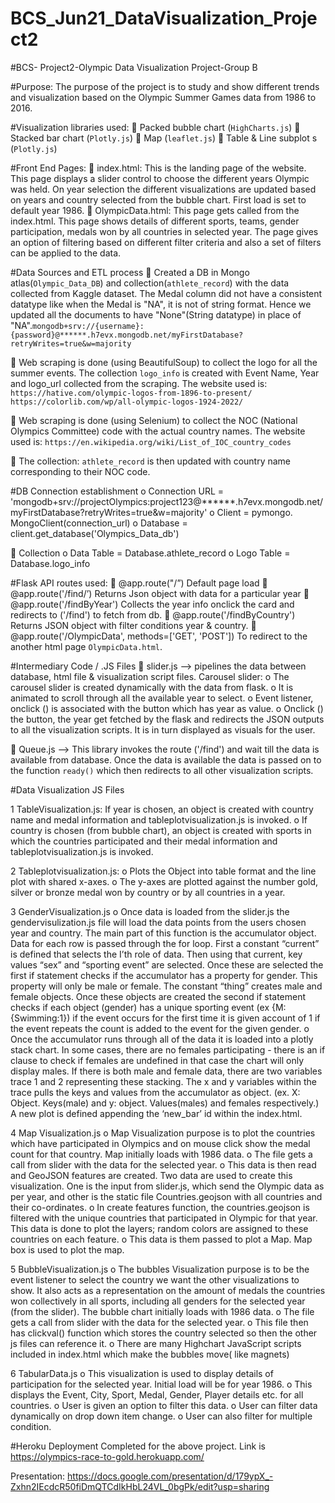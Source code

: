 # BCS_Jun21_DataVisualization_Project2

#BCS- Project2-Olympic Data Visualization Project-Group B

#Purpose:
The purpose of the project is to study and show different trends and visualization based on the Olympic Summer Games data from 1986 to 2016. 

#Visualization libraries used:
	Packed bubble chart (`HighCharts.js`)
	Stacked bar chart (`Plotly.js`) 
	Map (`leaflet.js`)
	Table & Line subplot s (`Plotly.js`)

#Front End Pages:
	index.html: This is the landing page of the website. This page displays a slider control to choose the different years Olympic was held. On year selection the different visualizations are updated based on years and country selected from the bubble chart. First load is set to default year 1986.
	OlympicData.html: This page gets called from the index.html. This page shows details of different sports, teams, gender participation, medals won by all countries in selected year. The page gives an option of filtering based on different filter criteria and also a set of filters can be applied to the data.


#Data Sources and ETL process
	Created a DB in Mongo atlas(`Olympic_Data_DB`) and collection(`athlete_record`) with the data collected from Kaggle dataset. The Medal column did not have a consistent datatype like when the Medal is "NA", it is not of string format. Hence we updated all the documents to have "None"(String datatype) in place of "NA".`mongodb+srv://{username}:{password}@******.h7evx.mongodb.net/myFirstDatabase?retryWrites=true&w=majority`

	Web scraping is done (using BeautifulSoup) to collect the logo for all the summer events. The collection `logo_info` is created with Event Name, Year and logo_url collected from the scraping. The website used is:
`https://hative.com/olympic-logos-from-1896-to-present/`
`https://colorlib.com/wp/all-olympic-logos-1924-2022/`

	Web scraping is done (using Selenium) to collect the NOC (National Olympics Committee) code with the actual country names. The website used is: `https://en.wikipedia.org/wiki/List_of_IOC_country_codes`

	The collection: `athlete_record` is then updated with country name corresponding to their NOC code.

#DB Connection establishment
o	Connection URL = 'mongodb+srv://projectOlympics:project123@******.h7evx.mongodb.net/myFirstDatabase?retryWrites=true&w=majority'
o	Client = pymongo. MongoClient(connection_url)
o	Database = client.get_database('Olympics_Data_db')

	Collection
o	Data Table = Database.athlete_record
o	Logo Table = Database.logo_info

#Flask API routes used:
	@app.route("/”) Default page load
	@app.route('/find/’)  Returns Json object with data for a particular year
	@app.route('/findByYear')   Collects the year info onclick the card and redirects to ('/find') to fetch from db.
	@app.route('/findByCountry')  Returns JSON object with filter conditions year & country.
	@app.route('/OlympicData', methods=['GET', 'POST'])   To redirect to the another html page `OlympicData.html`.

#Intermediary Code / .JS Files 
	slider.js --> pipelines the data between database, html file & visualization script files.
Carousel slider:
o	The carousel slider is created dynamically with the data from flask. 
o	It is animated to scroll through all the available year to select.
o	Event listener, onclick () is associated with the button which has year as value.
o	Onclick () the button, the year get fetched by the flask and redirects the JSON outputs to all the visualization scripts. It is in turn displayed as visuals for the user.

	Queue.js --> This library invokes the route ('/find') and wait till the data is available from database. Once the data is available the data is passed on to the function `ready()` which then redirects to all other visualization scripts.

#Data Visualization JS Files

1	TableVisualization.js: 
    If year is chosen, an object is created with country name and medal information and tableplotvisualization.js is invoked.
o	If country is chosen (from bubble chart), an object is created with sports in which the countries participated and their medal information and tableplotvisualization.js is invoked.

2	Tableplotvisualization.js: 
o	Plots the Object into table format and the line plot with shared x-axes. 
o	The y-axes are plotted against the number gold, silver or bronze medal won by country or by all countries in a year.

3	GenderVisualization.js
o	Once data is loaded from the slider.js the gendervisulization.js file will load the data points from the users chosen year and country. The main part of this function is the accumulator object. Data for each row is passed through the for loop. First a constant “current” is defined that selects the I’th role of data. Then using that current, key values “sex” and “sporting event” are selected. Once these are selected the first if statement checks if the accumulator has a property for gender. This property will only be male or female. The constant “thing” creates male and female objects. Once these objects are created the second if statement checks if each object (gender) has a unique sporting event (ex {M: {Swimming:1}) if the event occurs for the first time it is given account of 1 if the event repeats the count is added to the event for the given gender.
o	Once the accumulator runs through all of the data it is loaded into a plotly stack chart. In some cases, there are no females participating - there is an if clause to check if females are undefined in that case the chart will only display males. If there is both male and female data, there are two variables trace 1 and 2 representing these stacking. The x and y variables within the trace pulls the keys and values from the accumulator as object. (ex. X: Object. Keys(male) and y: object. Values(males) and females respectively.) A new plot is defined appending the ‘new_bar’ id within the index.html.

4	Map Visualization.js
o	Map Visualization purpose is to plot the countries which have participated in Olympics and on mouse click show the medal count for that country. Map initially loads with 1986 data. 
o	The file gets a call from slider with the data for the selected year.
o	This data is then read and GeoJSON features are created. Two data are used to create this visualization.  One is the input from slider.js, which send the Olympic data as per year, and other is the static file Countries.geojson with all countries and their co-ordinates.
o	In create features function, the countries.geojson is filtered with the unique countries that participated in Olympic for that year. This data is done to plot the layers; random colors are assigned to these countries on each feature.
o	This data is them passed to plot a Map. Map box is used to plot the map.

5	BubbleVisualization.js
o	The bubbles Visualization purpose is to be the event listener to select the country we want the other visualizations to show. It also acts as a representation on the amount of medals the countries won collectively in all sports, including all genders for the selected year (from the slider). The bubble chart initially loads with 1986 data. 
o	The file gets a call from slider with the data for the selected year.
o	This file then has clickval() function which stores the country selected so then the other js files can reference it. 
o	There are many Highchart JavaScript scripts included in index.html which make the bubbles move( like magnets) 

6	TabularData.js
o	This visualization is used to display details of participation for the selected year. Initial load will be for year 1986.
o	This displays the Event, City, Sport, Medal, Gender, Player details etc. for all countries.
o	User is given an option to filter this data.
o	User can filter data dynamically on drop down item change.
o	User can also filter for multiple condition. 

#Heroku Deployment Completed for the above project. Link is https://olympics-race-to-gold.herokuapp.com/

Presentation: https://docs.google.com/presentation/d/179ypX_-Zxhn2IEcdcR50fiDmQTCdIkHbL24VL_0bgPk/edit?usp=sharing


















